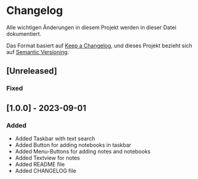# Changelog
Alle wichtigen Änderungen in diesem Projekt werden in dieser Datei dokumentiert.

Das Format basiert auf [Keep a Changelog](https://keepachangelog.com/en/1.0.0/),
und dieses Projekt bezieht sich auf [Semantic Versioning](https://semver.org/spec/v2.0.0.html).

## [Unreleased]
### Fixed

## [1.0.0] - 2023-09-01
### Added
- Added Taskbar with text search
- Added Button for adding notebooks in taskbar
- Added Menu-Buttons for adding notes and notebooks
- Added Textview for notes
- Added README file
- Added CHANGELOG file